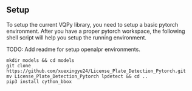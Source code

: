 ## Setup

To setup the current VQPy library, you need to setup a basic pytorch environment. After you have a proper pytorch workspace, the following shell script will help you setup the running environment.

TODO: Add readme for setup openalpr environments.

```shell
mkdir models && cd models
git clone https://github.com/xuexingyu24/License_Plate_Detection_Pytorch.git
mv License_Plate_Detection_Pytorch lpdetect && cd ..
pip3 install cython_bbox
```